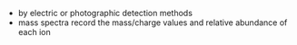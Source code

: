+ by electric or photographic detection methods
+ mass spectra record the mass/charge values and relative abundance of each ion
